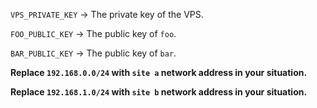 `VPS_PRIVATE_KEY` -> The private key of the VPS.

`FOO_PUBLIC_KEY` -> The public key of `foo`.

`BAR_PUBLIC_KEY` -> The public key of `bar`.

**Replace `192.168.0.0/24` with `site a` network address in your situation.**

**Replace `192.168.1.0/24` with `site b` network address in your situation.**